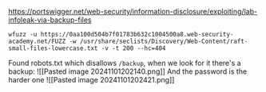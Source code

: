 https://portswigger.net/web-security/information-disclosure/exploiting/lab-infoleak-via-backup-files
```
wfuzz -u https://0aa100d504b7f01783b632c1004500a8.web-security-academy.net/FUZZ -w /usr/share/seclists/Discovery/Web-Content/raft-small-files-lowercase.txt -v -t 200 --hc=404 
```
Found robots.txt which disallows `/backup`, when we look for it there's a backup:
![[Pasted image 20241101202140.png]]
And the password is the harder one
![[Pasted image 20241101202421.png]]